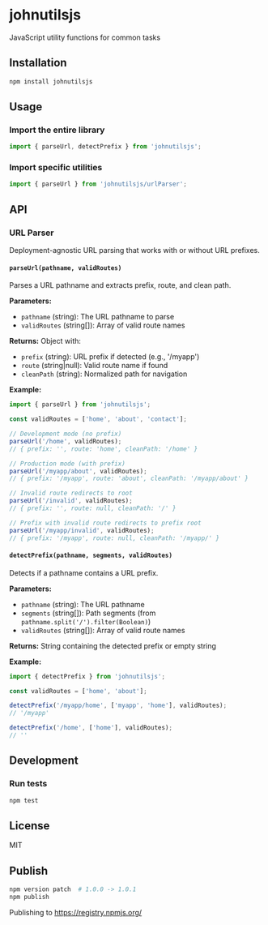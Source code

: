 # johnutilsjs

JavaScript utility functions for common tasks

## Installation

```bash
npm install johnutilsjs
```

## Usage

### Import the entire library

```javascript
import { parseUrl, detectPrefix } from 'johnutilsjs';
```

### Import specific utilities

```javascript
import { parseUrl } from 'johnutilsjs/urlParser';
```

## API

### URL Parser

Deployment-agnostic URL parsing that works with or without URL prefixes.

#### `parseUrl(pathname, validRoutes)`

Parses a URL pathname and extracts prefix, route, and clean path.

**Parameters:**
- `pathname` (string): The URL pathname to parse
- `validRoutes` (string[]): Array of valid route names

**Returns:** Object with:
- `prefix` (string): URL prefix if detected (e.g., '/myapp')
- `route` (string|null): Valid route name if found
- `cleanPath` (string): Normalized path for navigation

**Example:**

```javascript
import { parseUrl } from 'johnutilsjs';

const validRoutes = ['home', 'about', 'contact'];

// Development mode (no prefix)
parseUrl('/home', validRoutes);
// { prefix: '', route: 'home', cleanPath: '/home' }

// Production mode (with prefix)
parseUrl('/myapp/about', validRoutes);
// { prefix: '/myapp', route: 'about', cleanPath: '/myapp/about' }

// Invalid route redirects to root
parseUrl('/invalid', validRoutes);
// { prefix: '', route: null, cleanPath: '/' }

// Prefix with invalid route redirects to prefix root
parseUrl('/myapp/invalid', validRoutes);
// { prefix: '/myapp', route: null, cleanPath: '/myapp/' }
```

#### `detectPrefix(pathname, segments, validRoutes)`

Detects if a pathname contains a URL prefix.

**Parameters:**
- `pathname` (string): The URL pathname
- `segments` (string[]): Path segments (from `pathname.split('/').filter(Boolean)`)
- `validRoutes` (string[]): Array of valid route names

**Returns:** String containing the detected prefix or empty string

**Example:**

```javascript
import { detectPrefix } from 'johnutilsjs';

const validRoutes = ['home', 'about'];

detectPrefix('/myapp/home', ['myapp', 'home'], validRoutes);
// '/myapp'

detectPrefix('/home', ['home'], validRoutes);
// ''
```

## Development

### Run tests

```bash
npm test
```

## License

MIT


## Publish

```bash
npm version patch  # 1.0.0 -> 1.0.1
npm publish
```

Publishing to https://registry.npmjs.org/

